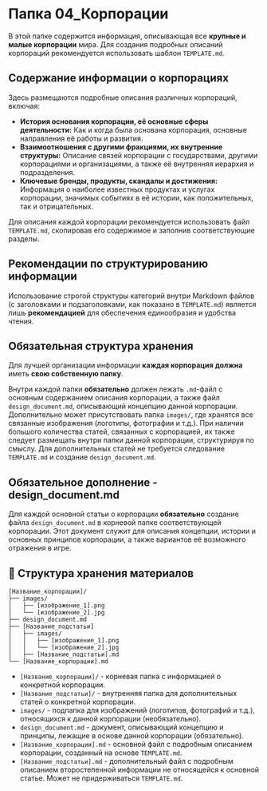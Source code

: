 # Папка 04_Корпорации

В этой папке содержится информация, описывающая все **крупные и малые корпорации** мира. Для создания подробных описаний корпораций рекомендуется использовать шаблон `TEMPLATE.md`.

## Содержание информации о корпорациях

Здесь размещаются подробные описания различных корпораций, включая:

- **История основания корпорации, её основные сферы деятельности:**  Как и когда была основана корпорация, основные направления её работы и развития.
- **Взаимоотношения с другими фракциями, их внутренние структуры:** Описание связей корпорации с государствами, другими корпорациями и организациями, а также её внутренняя иерархия и подразделения.
- **Ключевые бренды, продукты, скандалы и достижения:**  Информация о наиболее известных продуктах и услугах корпорации, значимых событиях в её истории, как положительных, так и отрицательных.

Для описания каждой корпорации рекомендуется использовать файл `TEMPLATE.md`, скопировав его содержимое и заполнив соответствующие разделы.

## Рекомендации по структурированию информации

Использование строгой структуры категорий внутри Markdown файлов (с заголовками и подзаголовками, как показано в `TEMPLATE.md`) является лишь **рекомендацией** для обеспечения единообразия и удобства чтения.

## Обязательная структура хранения

Для лучшей организации информации **каждая корпорация** **должна** иметь **свою собственную папку**.

Внутри каждой папки **обязательно** должен лежать `.md`-файл с основным содержанием описания корпорации, а также файл `design_document.md`, описывающий концепцию данной корпорации. Дополнительно может присутствовать папка `images/`, где хранятся все связанные изображения (логотипы, фотографии и т.д.). При наличии большого количества статей, связанных с корпорацией, их также следует размещать внутри папки данной корпорации, структурируя по смыслу. Для дополнительных статей не требуется следование `TEMPLATE.md` и создание `design_document.md`.

## Обязательное дополнение - design_document.md

Для каждой основной статьи о корпорации **обязательно** создание файла `design_document.md` в корневой папке соответствующей корпорации. Этот документ служит для описания концепции, истории и основных принципов корпорации, а также вариантов её возможного отражения в игре.

## 📁 Структура хранения материалов

```
[Название_корпорации]/
├── images/
│   ├── [изображение_1].png
│   └── [изображение_2].jpg
├── design_document.md
├── [Название_подстатьи]
│   ├── images/
│   │   ├── [изображение_1].png
│   │   └── [изображение_2].jpg
│   ├── [Название_подстатьи].md
└── [Название_корпорации].md
```

- `[Название_корпорации]/` - корневая папка с информацией о конкретной корпорации.
- `[Название_подстатьи]/` - внутренняя папка для дополнительных статей о конкретной корпорации.
- `images/` - подпапка для изображений (логотипов, фотографий и т.д.), относящихся к данной корпорации (необязательно).
- `design_document.md` - документ, описывающий концепцию и принципы, лежащие в основе данной корпорации (обязательно).
- `[Название_корпорации].md` - основной файл с подробным описанием корпорации, созданный на основе `TEMPLATE.md`.
- `[Название_подстатьи].md` - дополнительный файл с подробным описанием второстепенной информации не относящейся к основной статье. Может не придерживаться `TEMPLATE.md`.
